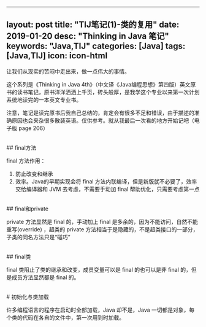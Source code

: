 
---
layout: post
title:  "TIJ笔记(1)-类的复用"
date:   2019-01-20
desc: "Thinking in Java 笔记"
keywords: "Java,TIJ"
categories: [Java]
tags: [Java,TIJ]
icon: icon-html
---

让我们从现实的苦闷中走出来，做一点伟大的事情。

这个系列是《Thinking in Java 4th》（中文译《Java编程思想》第四版）英文原书的读书笔记，原书洋洋洒洒上千页，砖头般厚，是我学这个专业以来第一次计划系统地读完的一本英文专业书。

注意，笔记是读完原书后我自己总结的，肯定会有很多不足和错误，由于描述的准确原因也会夹杂很多散装英语。仅供参考。就从我最后一次看的地方开始记吧（电子版 page 206）

<br />
## final方法
<br />

final 方法作用：

1. 防止改变和继承
2. 效率。Java的早期实现会将 final 方法内联编译，但是新版就不必要了，效率交给编译器和 JVM 去考虑，不需要手动加 final 帮助优化，只需要考虑第一点

<br />
## final和private
<br />

private 方法显然是 final 的，手动加上 final 是多余的，因为不能访问，自然不能重写(override) ，超类的 private 方法相当于是隐藏的，不是超类接口的一部分，子类的同名方法只是“碰巧”


<br />
## final类
<br />

final 类阻止了类的继承和改变，成员变量可以是 final 的也可以是非 final 的，但是成员方法显然都是 final 的。

<br />
# 初始化与类加载
<br />

许多编程语言的程序在启动时全部加载，Java 却不是，Java 一切都是对象，每个类的代码在各自的文件中，第一次用到时加载。

